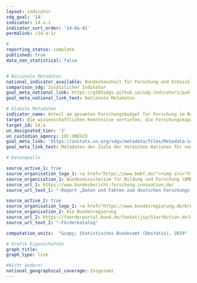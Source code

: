 ```yaml
---
layout: indicator
sdg_goal: '14'
indicator: 14.a.1
indicator_sort_order: '14-0a-01'
permalink: /14-a-1/

#
reporting_status: complete
published: true
data_non_statistical: false


# Nationale Metadaten
national_indicator_available: Bundeshaushalt für Forschung und Entwicklung im Bereich Küsten-, Ozean- und Polarforschung, Geowissenschaft
comparison_sdg: Zusätzlicher Indikator
goal_meta_national_link: https://g205sdgs.github.io/sdg-indicators/public/MetaDe/14.a.1.pdf
goal_meta_national_link_text: Nationale Metadaten

# Globale Metadaten
indicator_name: Anteil am gesamten Forschungsbudget für Forschung im Bereich der Meerestechnik
target: Die wissenschaftlichen Kenntnisse vertiefen, die Forschungskapazitäten ausbauen und Meerestechnologien weitergeben, unter Berücksichtigung der Kriterien und Leitlinien der Zwischenstaatlichen Ozeanographischen Kommission für die Weitergabe von Meerestechnologie, um die Gesundheit der Ozeane zu verbessern und den Beitrag der biologischen Vielfalt der Meere zur Entwicklung der Entwicklungsländer, insbesondere der kleinen Inselentwicklungsländer und der am wenigsten entwickelten Länder, zu verstärken
target_id: 14.a
un_designated_tier: '2'
un_custodian_agency: IOC-UNESCO
goal_meta_link: 'https://unstats.un.org/sdgs/metadata/files/Metadata-14-0a-01.pdf'
goal_meta_link_text: Metadaten der Ziele der Vereinten Nationen für nachhaltige Entwicklung

# Datenquelle

source_active_1: true
source_organisation_logo_1: <a href="https://www.bmbf.de/"><img src="https://g205sdgs.github.io/sdg-indicators/public/logos/bmbf.png" alt="Logo BMBF" /></a>
source_organisation_1: Bundesministerium für Bildung und Forschung (BMBF)
source_url_1: https://www.bundesbericht-forschung-innovation.de/
source_url_text_1: "-Report „Daten und Fakten zum deutschen Forschungs- und Innovationssystem – Datenband Bundesbericht Forschung und Innovation 2018“"

source_active_2: true
source_organisation_logo_2: <a href="https://www.bundesregierung.de/breg-de"><img src="https://g205sdgs.github.io/sdg-indicators/public/logos/bundesregierung.png" alt="Logo Bundesregierung" /></a>
source_organisation_2: Die Bundesregierung
source_url_2: https://foerderportal.bund.de/foekat/jsp/StartAction.do?actionMode=list
source_url_text_2: "-Förderkatalog"

computation_units:  "&copy; Statistisches Bundesamt (Destatis), 2019"

# Grafik Eigenschaften
graph_title:
graph_type: line

#Nicht ändern!
national_geographical_coverage: Insgesamt
---
```

